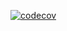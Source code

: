 [![codecov](https://codecov.io/gh/MarcelHor/bp-plant-project/graph/badge.svg?token=xrfAICqg49)](https://codecov.io/gh/MarcelHor/bp-plant-project)
